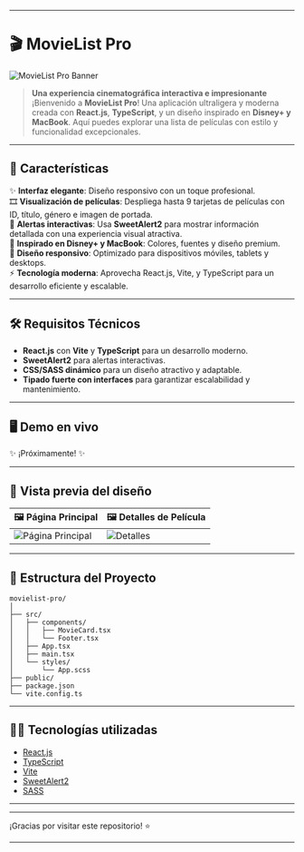 

---

# 🎬 MovieList Pro  

![MovieList Pro Banner](https://via.placeholder.com/1000x300?text=🎬+MovieList+Pro)  

> **Una experiencia cinematográfica interactiva e impresionante**  
¡Bienvenido a **MovieList Pro**! Una aplicación ultraligera y moderna creada con **React.js**, **TypeScript**, y un diseño inspirado en **Disney+ y MacBook**. Aquí puedes explorar una lista de películas con estilo y funcionalidad excepcionales.  

---

## 🚀 **Características**  

✨ **Interfaz elegante**: Diseño responsivo con un toque profesional.  
🎞️ **Visualización de películas**: Despliega hasta 9 tarjetas de películas con ID, título, género e imagen de portada.  
💬 **Alertas interactivas**: Usa **SweetAlert2** para mostrar información detallada con una experiencia visual atractiva.  
🎨 **Inspirado en Disney+ y MacBook**: Colores, fuentes y diseño premium.  
📱 **Diseño responsivo**: Optimizado para dispositivos móviles, tablets y desktops.  
⚡ **Tecnología moderna**: Aprovecha React.js, Vite, y TypeScript para un desarrollo eficiente y escalable.  

---

## 🛠️ **Requisitos Técnicos**  

- **React.js** con **Vite** y **TypeScript** para un desarrollo moderno.  
- **SweetAlert2** para alertas interactivas.  
- **CSS/SASS dinámico** para un diseño atractivo y adaptable.  
- **Tipado fuerte con interfaces** para garantizar escalabilidad y mantenimiento.  

---

## 🖥️ **Demo en vivo**  

✨ ¡Próximamente! ✨  

---


## 🎨 **Vista previa del diseño**  

| 🖼️ **Página Principal** | 🖼️ **Detalles de Película** |  
|--------------------------|----------------------------|  
| ![Página Principal](https://via.placeholder.com/400x300?text=Página+Principal) | ![Detalles](https://via.placeholder.com/400x300?text=Detalles+de+Película) |  

---

## 📂 **Estructura del Proyecto**  

```
movielist-pro/
│
├── src/
│   ├── components/
│   │   ├── MovieCard.tsx
│   │   └── Footer.tsx
│   ├── App.tsx
│   ├── main.tsx
│   └── styles/
│       └── App.scss
├── public/
├── package.json
└── vite.config.ts
```

---

## 👨‍💻 **Tecnologías utilizadas**  

- [React.js](https://reactjs.org/)  
- [TypeScript](https://www.typescriptlang.org/)  
- [Vite](https://vitejs.dev/)  
- [SweetAlert2](https://sweetalert2.github.io/)  
- [SASS](https://sass-lang.com/)  

---

---

¡Gracias por visitar este repositorio! ⭐ 

--- 

